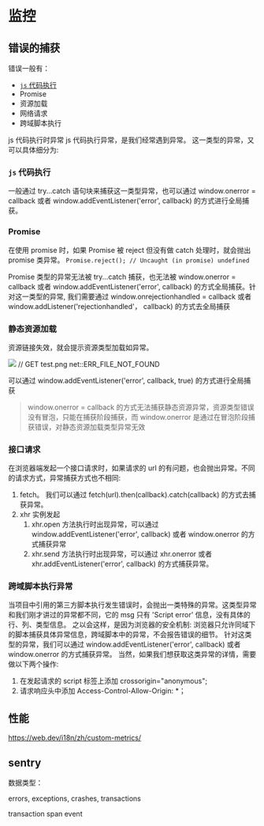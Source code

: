 # 监控

## 错误的捕获

错误一般有：

- [`js` 代码执行](https://developer.mozilla.org/en-US/docs/Web/JavaScript/Reference/Global_Objects/Error)
- Promise
- 资源加载
- 网络请求
- 跨域脚本执行

js 代码执行时异常
js 代码执行异常，是我们经常遇到异常。
这一类型的异常，又可以具体细分为:

### `js` 代码执行

一般通过 try...catch 语句块来捕获这一类型异常，也可以通过 window.onerror = callback 或者 window.addEventListener('error', callback) 的方式进行全局捕获。

### Promise

在使用 promise 时，如果 Promise 被 reject 但没有做 catch 处理时，就会抛出 promise 类异常。
`Promise.reject(); // Uncaught (in promise) undefined`

Promise 类型的异常无法被 try...catch 捕获，也无法被 window.onerror = callback 或者 window.addEventListener('error', callback) 的方式全局捕获。针对这一类型的异常, 我们需要通过 window.onrejectionhandled = callback 或者 window.addListener('rejectionhandled'， callback) 的方式去全局捕获

### 静态资源加载

资源链接失效，就会提示资源类型加载如异常。

<img src="test.png" /> // GET test.png net::ERR_FILE_NOT_FOUND

可以通过 window.addEventListener('error', callback, true) 的方式进行全局捕获

> window.onerror = callback 的方式无法捕获静态资源异常，资源类型错误没有冒泡，只能在捕获阶段捕获，而 window.onerror 是通过在冒泡阶段捕获错误，对静态资源加载类型异常无效

### 接口请求

在浏览器端发起一个接口请求时，如果请求的 url 的有问题，也会抛出异常。不同的请求方式，异常捕获方式也不相同:

1. fetch。
我们可以通过 fetch(url).then(callback).catch(callback) 的方式去捕获异常。
2. xhr 实例发起
   1. xhr.open 方法执行时出现异常，可以通过 window.addEventListener('error', callback) 或者 window.onerror 的方式捕获异常
   2. xhr.send 方法执行时出现异常，可以通过 xhr.onerror 或者 xhr.addEventListener('error', callback) 的方式捕获异常。

### 跨域脚本执行异常

当项目中引用的第三方脚本执行发生错误时，会抛出一类特殊的异常。这类型异常和我们刚才讲过的异常都不同，它的 msg 只有 'Script error' 信息，没有具体的行、列、类型信息。
之以会这样，是因为浏览器的安全机制: 浏览器只允许同域下的脚本捕获具体异常信息，跨域脚本中的异常，不会报告错误的细节。
针对这类型的异常，我们可以通过 window.addEventListener('error', callback) 或者 window.onerror 的方式捕获异常。
当然，如果我们想获取这类异常的详情，需要做以下两个操作:

1. 在发起请求的 script 标签上添加 crossorigin="anonymous";
2. 请求响应头中添加 Access-Control-Allow-Origin: *；

## 性能

https://web.dev/i18n/zh/custom-metrics/

## sentry

数据类型：

errors, exceptions, crashes, transactions

transaction span event

